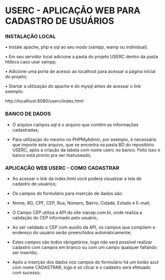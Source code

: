 # USERC - APLICAÇÃO WEB PARA CADASTRO DE USUÁRIOS

### INSTALAÇÃO LOCAL
• Instale apache, php e sql ao seu modo (xampp, wamp ou individual).

• Em seu servidor local  adicione a pasta do projeto USERC dentro da pasta htdocs caso usar xampp;

• Adicione uma porta de acesso ao localhost para acessar a página inicial do projeto;

• Startar a utilização do apache e do mysql antes de acessar o link exemplo:

http://localhost:8080/userc/index.html

###  BANCO DE DADOS

* O arquivo campos.sql é o arquivo que contém as informações cadastradas;

* Para utilização do mesmo no PHPMyAdmin, por exemplo, é necessário que importe este arquivo, que se encontra na pasta BD do repositório USERC, após a criação da tabela com nome userc no banco. Feito isso o banco está pronto pra ser manuseado;

### APLICAÇÃO WEB USERC - COMO CADASTRAR

* Ao acessar o link da index.html você poderá visualizar a tela de cadastro de usuários;

* Os campos do formulário para inserção de dados são:

* Nome, RG, CPF, CEP, Rua, Número, Bairro, Cidade, Estado e E-mail;

* O Campo CEP utiliza a API do site viacep.com.br, onde realiza a validação do CEP informado pelo usuário;

* Ao ser validado o CEP com auxílio da API, os campos que compõem o endereço do usuário serão preenchidos automaticamente;

* Estes campos são todos obrigatórios, logo não será possível realizar cadastro com campos em branco ou com um campo qualquer faltando ser inserido;

* Após a inserção dos dados nos campos do formulário há um botão azul com nome CADASTRAR, logo é só clicar e o cadastro será efetuado com sucesso;
